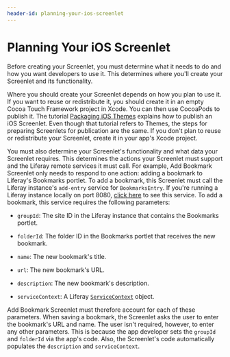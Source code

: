 ```yaml
---
header-id: planning-your-ios-screenlet
---
```


# Planning Your iOS Screenlet

Before creating your Screenlet, you must determine what it needs to do and how 
you want developers to use it. This determines where you'll create your 
Screenlet and its functionality. 

Where you should create your Screenlet depends on how you plan to use it. If you
want to reuse or redistribute it, you should create it in an empty Cocoa Touch
Framework project in Xcode. You can then use CocoaPods to publish it. The 
tutorial 
[Packaging iOS Themes](/docs/7-1/tutorials/-/knowledge_base/t/packaging-ios-themes)
explains how to publish an iOS Screenlet. Even though that tutorial refers to
Themes, the steps for preparing Screenlets for publication are the same. If you
don't plan to reuse or redistribute your Screenlet, create it in your app's
Xcode project. 

You must also determine your Screenlet's functionality and what data your 
Screenlet requires. This determines the actions your Screenlet must support and 
the Liferay remote services it must call. For example, Add Bookmark Screenlet 
only needs to respond to one action: adding a bookmark to Liferay's Bookmarks 
portlet. To add a bookmark, this Screenlet must call the Liferay instance's 
`add-entry` service for `BookmarksEntry`. If you're running a Liferay instance 
locally on port 8080, 
[click here](http://localhost:8080/api/jsonws?contextName=bookmarks&signature=%2Fbookmarks.bookmarksentry%2Fadd-entry-6-groupId-folderId-name-url-description-serviceContext) 
to see this service. To add a bookmark, this service requires the following 
parameters: 

-   `groupId`: The site ID in the Liferay instance that contains the 
    Bookmarks portlet. 

-   `folderId`: The folder ID in the Bookmarks portlet that receives the new 
    bookmark. 

-   `name`: The new bookmark's title. 

-   `url`: The new bookmark's URL. 

-   `description`: The new bookmark's description. 

-   `serviceContext`: A Liferay 
    [`ServiceContext`](/docs/7-1/tutorials/-/knowledge_base/t/understanding-servicecontext) 
    object. 

Add Bookmark Screenlet must therefore account for each of these parameters. When 
saving a bookmark, the Screenlet asks the user to enter the bookmark's URL and 
name. The user isn't required, however, to enter any other parameters. This is 
because the app developer sets the `groupId` and `folderId` via the app's code. 
Also, the Screenlet's code automatically populates the `description` and 
`serviceContext`. 
